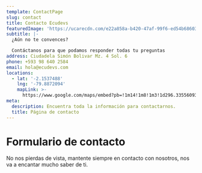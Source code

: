 ```yaml
---
template: ContactPage
slug: contact
title: Contacto Ecudevs
featuredImage: 'https://ucarecdn.com/e22a858a-b420-47af-99f6-ed54b6860333/'
subtitle: |-
  ¿Aún no te convences?

  Contáctanos para que podamos responder todas tu preguntas
address: Ciudadela Simón Bolivar Mz. 4 Sol. 6
phone: +593 98 640 2584
email: hola@ecudevs.com
locations:
  - lat: '-2.1537488'
    lng: '-79.8872094'
    mapLink: >-
      https://www.google.com/maps/embed?pb=!1m14!1m8!1m3!1d296.33556093132125!2d-79.8871758652111!3d-2.153616537255039!3m2!1i1024!2i768!4f13.1!3m3!1m2!1s0x0%3A0xcb638118d1d08db!2sEcudevs!5e0!3m2!1ses-419!2sec!4v1564590627879!5m2!1ses-419!2sec
meta:
  description: Encuentra toda la información para contactarnos.
  title: Página de contacto
---
```


# Formulario de contacto

No nos pierdas de vista, mantente siempre en contacto con nosotros, nos va a encantar mucho saber de ti.
